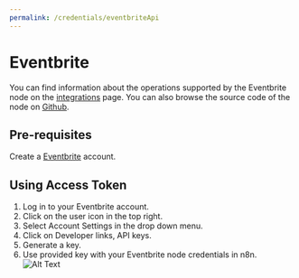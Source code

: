 ```yaml
---
permalink: /credentials/eventbriteApi
---
```


# Eventbrite
You can find information about the operations supported by the Eventbrite node on the [integrations](https://n8n.io/integrations/n8n-nodes-base.eventbrite) page. You can also browse the source code of the node on [Github](https://github.com/n8n-io/n8n/tree/master/packages/nodes-base/nodes/Eventbrite).

## Pre-requisites

Create a [Eventbrite](https://www.eventbrite.com/) account.

## Using Access Token

1. Log in to your Eventbrite account.
2. Click on the user icon in the top right.
3. Select Account Settings in the drop down menu.
4. Click on Developer links, API keys.
5. Generate a key.
6. Use provided key with your Eventbrite node credentials in n8n.
![Alt Text](https://i.imgur.com/SevnSa3.gif)



